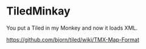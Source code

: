 # TiledMinkay
You put a Tiled in my Monkey and now it loads XML.

https://github.com/bjorn/tiled/wiki/TMX-Map-Format
